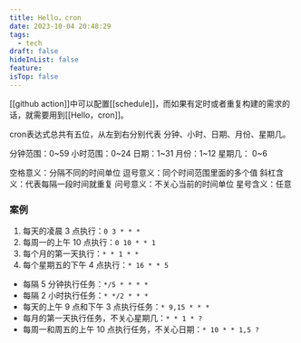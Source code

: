 ```yaml
---
title: Hello，cron
date: 2023-10-04 20:48:29
tags:
  - tech
draft: false
hideInList: false
feature: 
isTop: false
---
```


[[github action]]中可以配置[[schedule]]，而如果有定时或者重复构建的需求的话，就需要用到[[Hello，cron]]。

cron表达式总共有五位，从左到右分别代表 分钟、小时、日期、月份、星期几。

分钟范围：0~59
小时范围：0~24
日期：1~31
月份：1~12
星期几： 0~6


空格意义：分隔不同的时间单位
逗号意义：同个时间范围里面的多个值
斜杠含义：代表每隔一段时间就重复
问号意义：不关心当前的时间单位
星号含义：任意

<!--more-->

### 案例


1. 每天的凌晨 3 点执行：`0 3 * * *`
2. 每周一的上午 10 点执行：`0 10 * * 1`
3. 每个月的第一天执行：`* * 1 * *`
4. 每个星期五的下午 4 点执行：`* 16 * * 5`

- 每隔 5 分钟执行任务：`*/5 * * * *`
- 每隔 2 小时执行任务：`* */2 * * *`
- 每天的上午 9 点和下午 3 点执行任务：`* 9,15 * * *`
- 每月的第一天执行任务，不关心星期几：`* * 1 * ?`
- 每周一和周五的上午 10 点执行任务，不关心日期：`* 10 * * 1,5 ?`